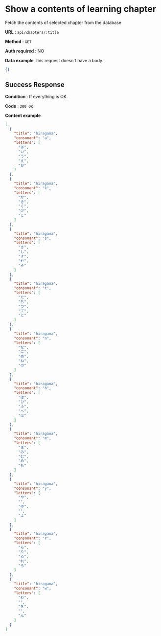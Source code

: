 # Show a contents of learning chapter

Fetch the contents of selected chapter from the database

**URL** : `api/chapters/:title`

**Method** : `GET`

**Auth required** : NO

**Data example** This request doesn't have a body

```json
{}
```

## Success Response

**Condition** : If everything is OK.

**Code** : `200 OK`

**Content example**

```json
[
  {
    "title": "hiragana",
    "consonant": "a",
    "letters": [
      "あ",
      "い",
      "う",
      "え",
      "お"
    ]
  },
  {
    "title": "hiragana",
    "consonant": "k",
    "letters": [
      "か",
      "き",
      "く",
      "け",
      "こ"
    ]
  },
  {
    "title": "hiragana",
    "consonant": "s",
    "letters": [
      "さ",
      "し",
      "す",
      "せ",
      "そ"
    ]
  },
  {
    "title": "hiragana",
    "consonant": "t",
    "letters": [
      "た",
      "ち",
      "つ",
      "て",
      "と"
    ]
  },
  {
    "title": "hiragana",
    "consonant": "n",
    "letters": [
      "な",
      "に",
      "ぬ",
      "ね",
      "の"
    ]
  },
  {
    "title": "hiragana",
    "consonant": "h",
    "letters": [
      "は",
      "ひ",
      "ふ",
      "へ",
      "ほ"
    ]
  },
  {
    "title": "hiragana",
    "consonant": "m",
    "letters": [
      "ま",
      "み",
      "む",
      "め",
      "も"
    ]
  },
  {
    "title": "hiragana",
    "consonant": "y",
    "letters": [
      "や",
      "",
      "ゆ",
      "",
      "よ"
    ]
  },
  {
    "title": "hiragana",
    "consonant": "r",
    "letters": [
      "ら",
      "り",
      "る",
      "れ",
      "ろ"
    ]
  },
  {
    "title": "hiragana",
    "consonant": "w",
    "letters": [
      "わ",
      "",
      "を",
      "",
      "ん"
    ]
  }
]
```
